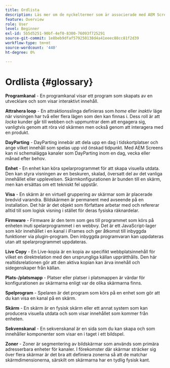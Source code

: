 ```yaml
---
title: Ordlista
description: Läs mer om de nyckeltermer som är associerade med AEM Screens.
feature: Overview
role: User
level: Beginner
exl-id: 5b5d5251-90bf-4ef0-8300-76093f725291
source-git-commit: 1e8beb9dfaf579250138d4a41eeec88cc81f2d39
workflow-type: tm+mt
source-wordcount: '440'
ht-degree: 0%

---
```


# Ordlista {#glossary}

**Programkanal** - En programkanal visar ett program som skapats av en utvecklare och som visar interaktivt innehåll.

**Attrahera loop** - En attraktionsslinga definieras som *home* eller *inaktiv* läge när visningen har två eller flera lägen som den kan finnas i. Dess roll är att *locka* kunder går till webben och uppmuntrar dem att engagera sig, vanligtvis genom att röra vid skärmen men också genom att interagera med en produkt.

**DayParting** - DayParting innebär att dela upp en dag i tidskortplatser och ange vilket innehåll som spelas upp vid önskad tidpunkt. Med AEM Screens kan ni schemalägga kanaler som DayParting inom en dag, vecka eller månad efter behov.

**Enhet** - En enhet kan köra spelarprogrammet för att skapa visuella utdata. Den kan styra visningen av en beskuren, skalad, översatt del av det vanliga innehållet eller upplevelsen. Skärmkonfigurationen är bunden till en skärm, men kan ersättas om ett tekniskt fel uppstår.

**Visa** - En skärm är en virtuell gruppering av skärmar som är placerade bredvid varandra. Bildskärmen är permanent med avseende på en installation. Det här är det objekt som författare arbetar med och refererar alltid till som logisk visning i stället för deras fysiska räknardelar.

**Firmware** - Firmware är den term som ges till programmet som körs på enheten inuti spelarprogrammet i en webbvy. Det är ett JavaScript-lager som kör innehållet i en kanal i iFrames och ger åtkomst till inbyggda funktioner via plugin-program. Den inbyggda programvaran kan uppdateras utan att spelarprogrammet uppdateras.

**Live Copy** - En Live-kopia är en kopia av specifikt webbplatsinnehåll för vilket en direktrelation med den ursprungliga källan upprätthålls. Den här realtidsrelationen gör att den aktiva kopian kan ärva innehåll och sidegenskaper från källan.

**Plats-/platsmapp** - Platser eller platser i platsmappen är värdar för konfigurationen av skärmarna enligt var de olika skärmarna finns.

**Spelprogram** - Spelaren är det program som körs på en enhet som gör att du kan visa en kanal på en skärm.

**Skärm** - En skärm är en fysisk skärm eller ett annat system som kan producera visuella utdata och som visar innehållet som kommer från enheten.

**Sekvenskanal** - En sekvenskanal är en sida som du kan skapa och som innehåller komponenter som visar en i taget i ett bildspel.

**Zoner** - Zoner är segmentering av bildskärmar som används som primära adresserbara enheter för kanaler. I förekomster där skärmar sträcker sig över flera skärmar är det bra att definiera zonerna så att de matchar skärmdimensionerna, särskilt om skärmarna har en tydlig fysisk kant.
